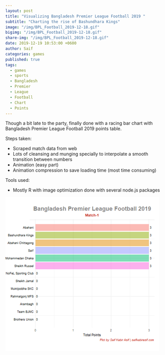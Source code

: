 ```yaml
---
layout: post  
title: "Visualizing Bangladesh Premier League Football 2019 "
subtitle: "Charting the rise of Bashundhara Kings"
image: "/img/BPL_Football_2019-12-18.gif"
bigimg: "/img/BPL_Football_2019-12-18.gif"
share-img: "/img/BPL_Football_2019-12-18.gif"
date: 2019-12-19 10:53:00 +0600
author: Saif
categories: games
published: true
tags:
  - games
  - sports
  - Bangladesh
  - Premier
  - League
  - Football
  - Chart
  - Points
---
```


<style>

    article img {
    max-height: 100% !important;
    width: 100% !important;

}
</style>

Though a bit late to the party, finally done with a racing bar chart with Bangladesh Premier League Football 2019 points table.

Steps taken:

* Scraped match data from web 
* Lots of cleansing and munging specially to interpolate a smooth transition between numbers
* Animation (easy part)
* Animation compression to save loading time (most time consuming)

Tools used:

- Mostly R with image optimization done with several node.js packages 

![BPL Football 2019](/img/BPL_Football_2019-12-18.gif)


